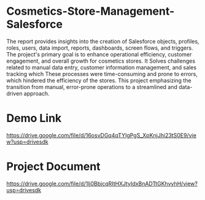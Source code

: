 # Cosmetics-Store-Management-Salesforce
The report provides insights into the creation of Salesforce objects, profiles, roles, users, data import, reports, dashboards, screen flows, and triggers. The project's primary goal is to enhance operational efficiency, customer engagement, and overall growth for cosmetics stores. It Solves challenges related to manual data entry, customer information management, and sales tracking which These processes were time-consuming and prone to errors, which hindered the efficiency of the stores. This project emphasizing the transition from manual, error-prone operations to a streamlined and data-driven approach.

# Demo Link
https://drive.google.com/file/d/16osvDGq4qTYIgPgS_XpKnjJhi23tS0E9/view?usp=drivesdk
# Project Document
https://drive.google.com/file/d/1lj0BbjcqRItHXJtyIdxBnADTtGKhvyhH/view?usp=drivesdk
